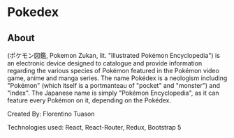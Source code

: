 # Pokedex

## About

(ポケモン図鑑, Pokemon Zukan, lit. "Illustrated Pokémon
Encyclopedia") is an electronic device designed to catalogue and
provide information regarding the various species of Pokémon
featured in the Pokémon video game, anime and manga series. The name
Pokédex is a neologism including "Pokémon" (which itself is a
portmanteau of "pocket" and "monster") and "index". The Japanese
name is simply "Pokémon Encyclopedia", as it can feature every
Pokémon on it, depending on the Pokédex.

Created By: Florentino Tuason

Technologies used: React, React-Router, Redux, Bootstrap 5
